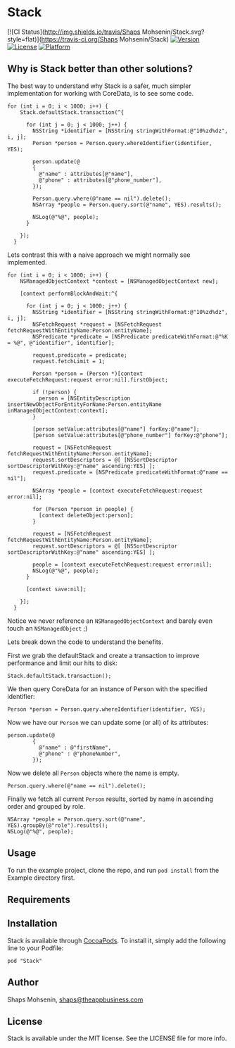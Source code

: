 # Stack

[![CI Status](http://img.shields.io/travis/Shaps Mohsenin/Stack.svg?style=flat)](https://travis-ci.org/Shaps Mohsenin/Stack)
[![Version](https://img.shields.io/cocoapods/v/Stack.svg?style=flat)](http://cocoadocs.org/docsets/Stack)
[![License](https://img.shields.io/cocoapods/l/Stack.svg?style=flat)](http://cocoadocs.org/docsets/Stack)
[![Platform](https://img.shields.io/cocoapods/p/Stack.svg?style=flat)](http://cocoadocs.org/docsets/Stack)

## Why is Stack better than other solutions?

The best way to understand why Stack is a safer, much simpler implementation for working with CoreData, is to see some code.

```objc
for (int i = 0; i < 1000; i++) {
    Stack.defaultStack.transaction(^{
    
      for (int j = 0; j < 1000; j++) {
        NSString *identifier = [NSString stringWithFormat:@"10%zd%dz", i, j];
        Person *person = Person.query.whereIdentifier(identifier, YES);
        
        person.update(@
        {
          @"name" : attributes[@"name"],
          @"phone" : attributes[@"phone_number"],
        });
        
        Person.query.where(@"name == nil").delete();
        NSArray *people = Person.query.sort(@"name", YES).results();
        
        NSLog(@"%@", people);
      }
      
    });
  }
```

Lets contrast this with a naive approach we might normally see implemented.

```objc
for (int i = 0; i < 1000; i++) {
    NSManagedObjectContext *context = [NSManagedObjectContext new];
    
    [context performBlockAndWait:^{
      
      for (int j = 0; j < 1000; j++) {
        NSString *identifier = [NSString stringWithFormat:@"10%zd%dz", i, j];
        NSFetchRequest *request = [NSFetchRequest fetchRequestWithEntityName:Person.entityName];
        NSPredicate *predicate = [NSPredicate predicateWithFormat:@"%K = %@", @"identifier", identifier];
        
        request.predicate = predicate;
        request.fetchLimit = 1;
        
        Person *person = (Person *)[context executeFetchRequest:request error:nil].firstObject;
        
        if (!person) {
          person = [NSEntityDescription insertNewObjectForEntityForName:Person.entityName inManagedObjectContext:context];
        }
        
        [person setValue:attributes[@"name"] forKey:@"name"];
        [person setValue:attributes[@"phone_number"] forKey:@"phone"];
        
        request = [NSFetchRequest fetchRequestWithEntityName:Person.entityName];
        request.sortDescriptors = @[ [NSSortDescriptor sortDescriptorWithKey:@"name" ascending:YES] ];
        request.predicate = [NSPredicate predicateWithFormat:@"name == nil"];
        
        NSArray *people = [context executeFetchRequest:request error:nil];
        
        for (Person *person in people) {
          [context deleteObject:person];
        }
        
        request = [NSFetchRequest fetchRequestWithEntityName:Person.entityName];
        request.sortDescriptors = @[ [NSSortDescriptor sortDescriptorWithKey:@"name" ascending:YES] ];
        
        people = [context executeFetchRequest:request error:nil];
        NSLog(@"%@", people);
      }
      
      [context save:nil];
      
    }];
  }
```

Notice we never reference an `NSManagedObjectContext` and barely even touch an `NSManagedObject` ;)

Lets break down the code to understand the benefits.

First we grab the defaultStack and create a transaction to improve performance and limit our hits to disk:
```objc
Stack.defaultStack.transaction();
```

We then query CoreData for an instance of Person with the specified identifier:
```objc
Person *person = Person.query.whereIdentifier(identifier, YES);
```

Now we have our `Person` we can update some (or all) of its attributes:
```objc
person.update(@
        {
          @"name" : @"firstName",
          @"phone" : @"phoneNumber",
        });
```

Now we delete all `Person` objects where the name is empty.
```objc
Person.query.where(@"name == nil").delete();
```

Finally we fetch all current `Person` results, sorted by name in ascending order and grouped by role.
```objc
NSArray *people = Person.query.sort(@"name", YES).groupBy(@"role").results();
NSLog(@"%@", people);
```

## Usage

To run the example project, clone the repo, and run `pod install` from the Example directory first.

## Requirements

## Installation

Stack is available through [CocoaPods](http://cocoapods.org). To install
it, simply add the following line to your Podfile:

    pod "Stack"

## Author

Shaps Mohsenin, shaps@theappbusiness.com

## License

Stack is available under the MIT license. See the LICENSE file for more info.

